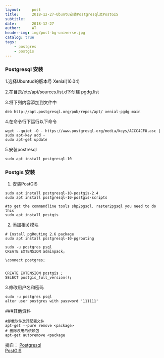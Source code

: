```yaml
---
layout:     post
title:      2018-12-27-Ubuntu安装Postgresql及PostGIS
subtitle:   
date:       2018-12-27
author:     WT
header-img: img/post-bg-universe.jpg
catalog: true
tags:
    - postgres
	- postgis
---
```

### Postgresql 安装  
1.选择Ubuntud的版本号 Xenial(16.04)

2.在目录/etc/apt/sources.list.d下创建 pgdg.list

3.将下列内容添加到文件中

```
deb http://apt.postgresql.org/pub/repos/apt/ xenial-pgdg main
``` 
4.在命令行下运行以下命令
```
wget --quiet -O - https://www.postgresql.org/media/keys/ACCC4CF8.asc | sudo apt-key add -
sudo apt-get update
```
5.安装postresql
```
sudo apt install postgresql-10
```
### Postgis 安装
1. 安装PostGIS
```
sudo apt install postgresql-10-postgis-2.4 
sudo apt install postgresql-10-postgis-scripts

#to get the commandline tools shp2pgsql, raster2pgsql you need to do this
sudo apt install postgis
``` 
2. 添加相关模块
```
# Install pgRouting 2.6 package 
sudo apt install postgresql-10-pgrouting

sudo -u postgres psql
CREATE EXTENSION adminpack;

\connect postgres;


CREATE EXTENSION postgis ;
SELECT postgis_full_version();
```
3.修改用户名和密码
```
sudo -u postgres psql
alter user postgres with password '111111'
```


###其他资料
```
#卸载软件及其配置文件
apt-get --pure remove <package>
# 删除没用的依赖包
apt-get autoremove <package
```


摘自：
	  [Postgresql](https://www.postgresql.org/download/linux/ubuntu/)  
      [PostGIS](http://trac.osgeo.org/postgis/wiki/UsersWikiPostGIS24UbuntuPGSQL10Apt)  
	   



  
  
  
